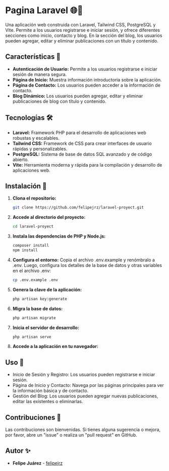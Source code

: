 # Pagina Laravel 🌐📄

Una aplicación web construida con Laravel, Tailwind CSS, PostgreSQL y Vite. Permite a los usuarios registrarse e iniciar sesión, y ofrece diferentes secciones como inicio, contacto y blog. En la sección del blog, los usuarios pueden agregar, editar y eliminar publicaciones con un título y contenido.

## Características 🚀

- **Autenticación de Usuario:** Permite a los usuarios registrarse e iniciar sesión de manera segura.
- **Página de Inicio:** Muestra información introductoria sobre la aplicación.
- **Página de Contacto:** Los usuarios pueden acceder a la información de contacto.
- **Blog Dinámico:** Los usuarios pueden agregar, editar y eliminar publicaciones de blog con título y contenido.

## Tecnologías 🛠️

- **Laravel:** Framework PHP para el desarrollo de aplicaciones web robustas y escalables.
- **Tailwind CSS:** Framework de CSS para crear interfaces de usuario rápidas y personalizables.
- **PostgreSQL:** Sistema de base de datos SQL avanzado y de código abierto.
- **Vite:** Herramienta moderna y rápida para la compilación y desarrollo de aplicaciones web.

## Instalación 🔧

1. **Clona el repositorio:**

   ```bash
   git clone https://github.com/felipejrz/laravel-proyect.git

2. **Accede al directorio del proyecto:**
   ```bash
   cd laravel-proyect

3. **Instala las dependencias de PHP y Node.js:**
   ```bash
   composer install
   npm install

4. **Configura el entorno:**
   Copia el archivo .env.example y renómbralo a .env. Luego, configura los detalles de la base de datos y otras variables en el archivo .env:
    ```bash
    cp .env.example .env

5. **Genera la clave de la aplicación:**
   ```bash
   php artisan key:generate

6. **Migra la base de datos:**
   ```bash
   php artisan migrate

7. **Inicia el servidor de desarrollo:**
   ```bash
   php artisan serve

8. **Accede a la aplicación en tu navegador:**


## Uso 🧭
* Inicio de Sesión y Registro: Los usuarios pueden registrarse e iniciar sesión.
* Página de Inicio y Contacto: Navega por las páginas principales para ver la información básica y de contacto.
* Gestión del Blog: Los usuarios pueden agregar nuevas publicaciones, editar las existentes o eliminarlas.

## Contribuciones 🤝

Las contribuciones son bienvenidas. Si tienes alguna sugerencia o mejora, por favor, abre un "issue" o realiza un "pull request" en GitHub.

## Autor ✨

- **Felipe Juárez** - [felipejrz](https://github.com/felipejrz)
